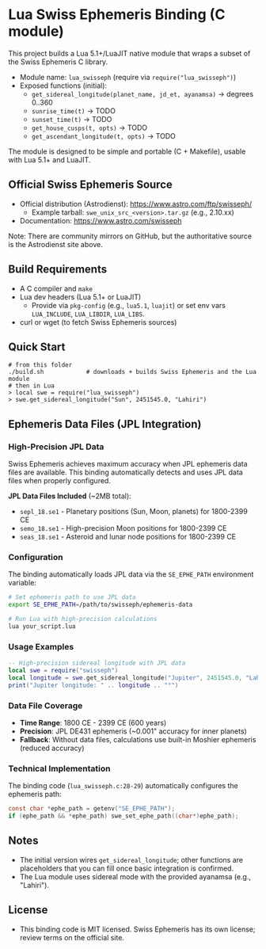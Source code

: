 # Lua Swiss Ephemeris Binding (C module)

This project builds a Lua 5.1+/LuaJIT native module that wraps a subset of the Swiss Ephemeris C library.

- Module name: `lua_swisseph` (require via `require("lua_swisseph")`)
- Exposed functions (initial):
  - `get_sidereal_longitude(planet_name, jd_et, ayanamsa)` → degrees 0..360
  - `sunrise_time(t)` → TODO
  - `sunset_time(t)` → TODO
  - `get_house_cusps(t, opts)` → TODO
  - `get_ascendant_longitude(t, opts)` → TODO

The module is designed to be simple and portable (C + Makefile), usable with Lua 5.1+ and LuaJIT.

## Official Swiss Ephemeris Source
- Official distribution (Astrodienst): https://www.astro.com/ftp/swisseph/
  - Example tarball: `swe_unix_src_<version>.tar.gz` (e.g., 2.10.xx)
- Documentation: https://www.astro.com/swisseph

Note: There are community mirrors on GitHub, but the authoritative source is the Astrodienst site above.

## Build Requirements
- A C compiler and `make`
- Lua dev headers (Lua 5.1+ or LuaJIT)
  - Provide via `pkg-config` (e.g., `lua5.1`, `luajit`) or set env vars `LUA_INCLUDE`, `LUA_LIBDIR`, `LUA_LIBS`.
- curl or wget (to fetch Swiss Ephemeris sources)

## Quick Start
```
# from this folder
./build.sh            # downloads + builds Swiss Ephemeris and the Lua module
# then in Lua
> local swe = require("lua_swisseph")
> swe.get_sidereal_longitude("Sun", 2451545.0, "Lahiri")
```

## Ephemeris Data Files (JPL Integration)

### High-Precision JPL Data
Swiss Ephemeris achieves maximum accuracy when JPL ephemeris data files are available. This binding automatically detects and uses JPL data files when properly configured.

**JPL Data Files Included** (~2MB total):
- `sepl_18.se1` - Planetary positions (Sun, Moon, planets) for 1800-2399 CE  
- `semo_18.se1` - High-precision Moon positions for 1800-2399 CE
- `seas_18.se1` - Asteroid and lunar node positions for 1800-2399 CE

### Configuration
The binding automatically loads JPL data via the `SE_EPHE_PATH` environment variable:

```bash
# Set ephemeris path to use JPL data
export SE_EPHE_PATH=/path/to/swisseph/ephemeris-data

# Run Lua with high-precision calculations
lua your_script.lua
```

### Usage Examples
```lua
-- High-precision sidereal longitude with JPL data
local swe = require("swisseph")
local longitude = swe.get_sidereal_longitude("Jupiter", 2451545.0, "Lahiri")
print("Jupiter longitude: " .. longitude .. "°")
```

### Data File Coverage
- **Time Range**: 1800 CE - 2399 CE (600 years)
- **Precision**: JPL DE431 ephemeris (~0.001" accuracy for inner planets)
- **Fallback**: Without data files, calculations use built-in Moshier ephemeris (reduced accuracy)

### Technical Implementation
The binding code (`lua_swisseph.c:28-29`) automatically configures the ephemeris path:
```c
const char *ephe_path = getenv("SE_EPHE_PATH");
if (ephe_path && *ephe_path) swe_set_ephe_path((char*)ephe_path);
```

## Notes
- The initial version wires `get_sidereal_longitude`; other functions are placeholders that you can fill once basic integration is confirmed.
- The Lua module uses sidereal mode with the provided ayanamsa (e.g., "Lahiri").

## License
- This binding code is MIT licensed. Swiss Ephemeris has its own license; review terms on the official site.

